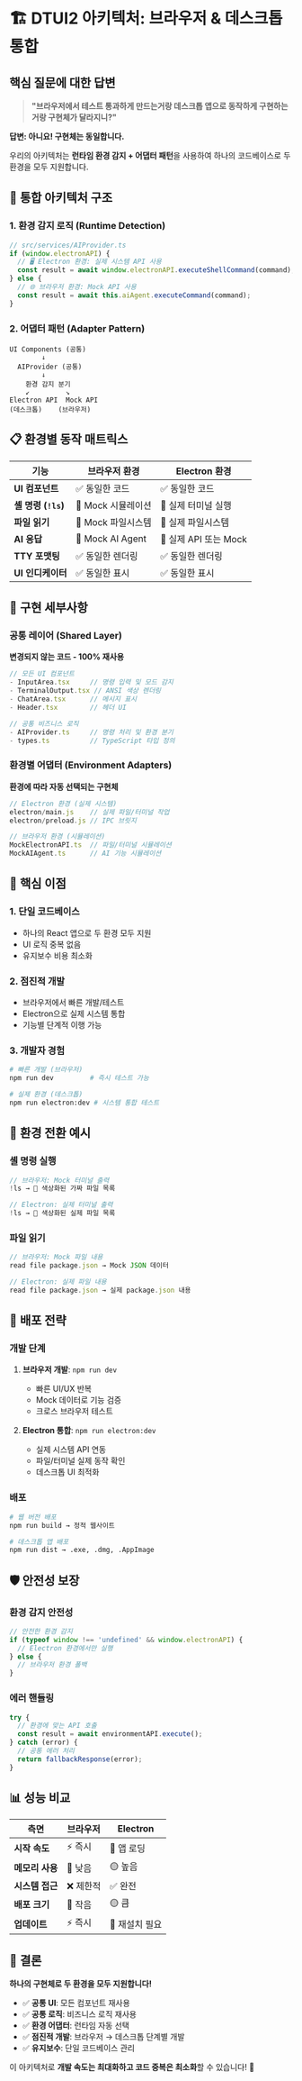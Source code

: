 # 🏗️ DTUI2 아키텍처: 브라우저 & 데스크톱 통합

## 핵심 질문에 대한 답변

> **"브라우저에서 테스트 통과하게 만드는거랑 데스크톱 앱으로 동작하게 구현하는거랑 구현체가 달라지니?"**

**답변: 아니요! 구현체는 동일합니다.** 

우리의 아키텍처는 **런타임 환경 감지 + 어댑터 패턴**을 사용하여 하나의 코드베이스로 두 환경을 모두 지원합니다.

## 🔄 통합 아키텍처 구조

### 1. 환경 감지 로직 (Runtime Detection)
```typescript
// src/services/AIProvider.ts
if (window.electronAPI) {
  // 🖥️ Electron 환경: 실제 시스템 API 사용
  const result = await window.electronAPI.executeShellCommand(command);
} else {
  // 🌐 브라우저 환경: Mock API 사용
  const result = await this.aiAgent.executeCommand(command);
}
```

### 2. 어댑터 패턴 (Adapter Pattern)
```
UI Components (공통)
        ↓
  AIProvider (공통)
        ↓
    환경 감지 분기
    ↙         ↘
Electron API  Mock API
(데스크톱)    (브라우저)
```

## 📋 환경별 동작 매트릭스

| 기능 | 브라우저 환경 | Electron 환경 |
|-----|-------------|-------------|
| **UI 컴포넌트** | ✅ 동일한 코드 | ✅ 동일한 코드 |
| **셸 명령 (`!ls`)** | 🔄 Mock 시뮬레이션 | 🔄 실제 터미널 실행 |
| **파일 읽기** | 🔄 Mock 파일시스템 | 🔄 실제 파일시스템 |
| **AI 응답** | 🔄 Mock AI Agent | 🔄 실제 API 또는 Mock |
| **TTY 포맷팅** | ✅ 동일한 렌더링 | ✅ 동일한 렌더링 |
| **UI 인디케이터** | ✅ 동일한 표시 | ✅ 동일한 표시 |

## 🔧 구현 세부사항

### 공통 레이어 (Shared Layer)
**변경되지 않는 코드 - 100% 재사용**

```typescript
// 모든 UI 컴포넌트
- InputArea.tsx     // 명령 입력 및 모드 감지
- TerminalOutput.tsx // ANSI 색상 렌더링  
- ChatArea.tsx      // 메시지 표시
- Header.tsx        // 헤더 UI

// 공통 비즈니스 로직
- AIProvider.ts     // 명령 처리 및 환경 분기
- types.ts          // TypeScript 타입 정의
```

### 환경별 어댑터 (Environment Adapters)
**환경에 따라 자동 선택되는 구현체**

```typescript
// Electron 환경 (실제 시스템)
electron/main.js    // 실제 파일/터미널 작업
electron/preload.js // IPC 브릿지

// 브라우저 환경 (시뮬레이션)  
MockElectronAPI.ts  // 파일/터미널 시뮬레이션
MockAIAgent.ts      // AI 기능 시뮬레이션
```

## 🎯 핵심 이점

### 1. **단일 코드베이스**
- 하나의 React 앱으로 두 환경 모두 지원
- UI 로직 중복 없음
- 유지보수 비용 최소화

### 2. **점진적 개발**
- 브라우저에서 빠른 개발/테스트
- Electron으로 실제 시스템 통합
- 기능별 단계적 이행 가능

### 3. **개발자 경험**
```bash
# 빠른 개발 (브라우저)
npm run dev         # 즉시 테스트 가능

# 실제 환경 (데스크톱)
npm run electron:dev # 시스템 통합 테스트
```

## 🔄 환경 전환 예시

### 셸 명령 실행
```typescript
// 브라우저: Mock 터미널 출력
!ls → 🎨 색상화된 가짜 파일 목록

// Electron: 실제 터미널 출력  
!ls → 🎨 색상화된 실제 파일 목록
```

### 파일 읽기
```typescript
// 브라우저: Mock 파일 내용
read file package.json → Mock JSON 데이터

// Electron: 실제 파일 내용
read file package.json → 실제 package.json 내용
```

## 🚀 배포 전략

### 개발 단계
1. **브라우저 개발**: `npm run dev`
   - 빠른 UI/UX 반복
   - Mock 데이터로 기능 검증
   - 크로스 브라우저 테스트

2. **Electron 통합**: `npm run electron:dev`
   - 실제 시스템 API 연동
   - 파일/터미널 실제 동작 확인
   - 데스크톱 UI 최적화

### 배포
```bash
# 웹 버전 배포
npm run build → 정적 웹사이트

# 데스크톱 앱 배포  
npm run dist → .exe, .dmg, .AppImage
```

## 🛡️ 안전성 보장

### 환경 감지 안전성
```typescript
// 안전한 환경 감지
if (typeof window !== 'undefined' && window.electronAPI) {
  // Electron 환경에서만 실행
} else {
  // 브라우저 환경 폴백
}
```

### 에러 핸들링
```typescript
try {
  // 환경에 맞는 API 호출
  const result = await environmentAPI.execute();
} catch (error) {
  // 공통 에러 처리
  return fallbackResponse(error);
}
```

## 📊 성능 비교

| 측면 | 브라우저 | Electron |
|-----|---------|---------|
| **시작 속도** | ⚡ 즉시 | 🐌 앱 로딩 |
| **메모리 사용** | 💚 낮음 | 🟡 높음 |
| **시스템 접근** | ❌ 제한적 | ✅ 완전 |
| **배포 크기** | 💚 작음 | 🟡 큼 |
| **업데이트** | ⚡ 즉시 | 🔄 재설치 필요 |

## 🎉 결론

**하나의 구현체로 두 환경을 모두 지원합니다!**

- ✅ **공통 UI**: 모든 컴포넌트 재사용
- ✅ **공통 로직**: 비즈니스 로직 재사용  
- ✅ **환경 어댑터**: 런타임 자동 선택
- ✅ **점진적 개발**: 브라우저 → 데스크톱 단계별 개발
- ✅ **유지보수**: 단일 코드베이스 관리

이 아키텍처로 **개발 속도는 최대화하고 코드 중복은 최소화**할 수 있습니다! 🚀